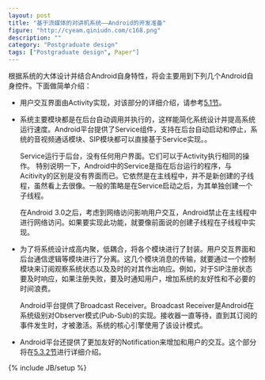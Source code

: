 ```yaml
---
layout: post
title: "基于流媒体的对讲机系统——Android的开发准备"
figure: "http://cyeam.qiniudn.com/c168.png"
description: ""
category: "Postgraduate design"
tags: ["Postgraduate design", Paper"]
---
```


根据系统的大体设计并结合Android自身特性，将会主要用到下列几个Android自身控件。下面做简单介绍：

+ 用户交互界面由Activity实现，对该部分的详细介绍，请参考[5.1节](http://blog.cyeam.com/postgraduate%20design/2014/04/18/pager_listfragment/)。
+ 系统主要模块都是在后台自动调用并执行的，这样能简化系统设计并提高系统运行速度。Android平台提供了Service组件，支持在后台自动启动和停止，系统的音视频通话模块、SIP模块都可以直接基于Service实现。。

    Service运行于后台，没有任何用户界面。它们可以于Activity执行相同的操作。
    特别说明一下，Android中的Service是指在后台运行的程序，与Acitivity的区别是没有界面而已。它依然是在主线程中，并不是新创建的子线程，虽然看上去很像。一般的策略是在Service启动之后，为其单独创建一个子线程。

    在Android 3.0之后，考虑到网络访问影响用户交互，Android禁止在主线程中进行网络访问。如果要实现此功能，就要像前面说的创建子线程在子线程中实现。

+ 为了将系统设计成高内聚，低耦合，将各个模块进行了封装。用户交互界面和后台通信逻辑等模块进行了分离。这几个模块消息的传输，就要通过一个控制模块来订阅观察系统状态以及及时的对其作出响应。例如，对于SIP注册状态要及时响应，如果注册失败，要及时通知用户，增加系统的友好性和不必要的时间浪费。

    Android平台提供了Broadcast Receiver。Broadcast Receiver是Android在系统级别对Observer模式(Pub-Sub)的实现。接收器一直等待，直到其订阅的事件发生时，才被激活。系统的核心引擎使用了该设计模式。

+ Android平台还提供了更加友好的Notification来增加和用户的交互。这个部分将在[5.3.2节](http://blog.cyeam.com/postgraduate%20design/2014/04/18/pager_notification/)进行详细介绍。

{% include JB/setup %}